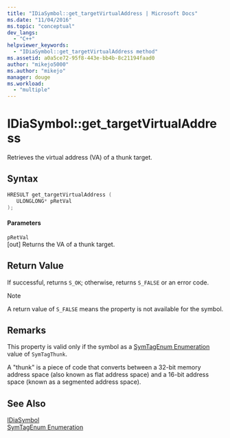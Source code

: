```yaml
---
title: "IDiaSymbol::get_targetVirtualAddress | Microsoft Docs"
ms.date: "11/04/2016"
ms.topic: "conceptual"
dev_langs: 
  - "C++"
helpviewer_keywords: 
  - "IDiaSymbol::get_targetVirtualAddress method"
ms.assetid: a0a5ce72-95f8-443e-bb4b-8c21194faad0
author: "mikejo5000"
ms.author: "mikejo"
manager: douge
ms.workload: 
  - "multiple"
---
```

# IDiaSymbol::get_targetVirtualAddress
Retrieves the virtual address (VA) of a thunk target.  
  
## Syntax  
  
```C++  
HRESULT get_targetVirtualAddress (   
   ULONGLONG* pRetVal  
);  
```  
  
#### Parameters  
 `pRetVal`  
 [out] Returns the VA of a thunk target.  
  
## Return Value  
 If successful, returns `S_OK`; otherwise, returns `S_FALSE` or an error code.  
  
> [!NOTE]
>  A return value of `S_FALSE` means the property is not available for the symbol.  
  
## Remarks  
 This property is valid only if the symbol as a [SymTagEnum Enumeration](../../debugger/debug-interface-access/symtagenum.md) value of `SymTagThunk`.  
  
 A "thunk" is a piece of code that converts between a 32-bit memory address space (also known as flat address space) and a 16-bit address space (known as a segmented address space).  
  
## See Also  
 [IDiaSymbol](../../debugger/debug-interface-access/idiasymbol.md)   
 [SymTagEnum Enumeration](../../debugger/debug-interface-access/symtagenum.md)